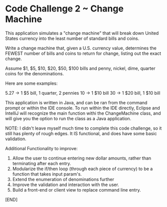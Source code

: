 Code Challenge 2 ~ Change Machine
============================

This application simulates a "change machine" that will break down United States currency into the least number of standard bills and coins.

Write a change machine that, given a U.S. currency value, determines the FEWEST number of bills and coins to return for change, listing out the exact change.

 Assume $1, $5, $10, $20, $50, $100 bills and penny, nickel, dime, quarter coins for the denominations.

 Here are some examples:

 5.27 -> 1 $5 bill, 1 quarter, 2 pennies
 10 -> 1 $10 bill
 30 -> 1 $20 bill, 1 $10 bill


This application is written in Java, and can be ran from the command prompt or within the IDE console.  To run within the IDE directly, Eclipse and IntelliJ will recognize the main function withi the ChangeMachine class, and will give you the option to run the class as a Java application.

NOTE: I didn't leave myself much time to complete this code challenge, so it still has plenty of rough edges.  It IS functional, and does have some basic validation.  

Additional Functionality to improve:
   1. Allow the user to continue entering new dollar amounts, rather than terminating after each entry.
   2. Modularize the if/then loop (through each piece of currency) to be a function that takes input param's.
   3. Extend the enumeration of denominations further
   4. Improve the validation and interaction with the user.
   5. Build a front-end or client view to replace command line entry.
   
[END]
